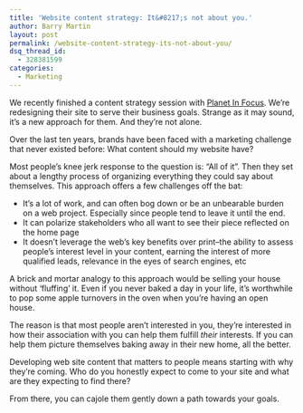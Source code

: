 ```yaml
---
title: 'Website content strategy: It&#8217;s not about you.'
author: Barry Martin
layout: post
permalink: /website-content-strategy-its-not-about-you/
dsq_thread_id:
  - 328381599
categories:
  - Marketing
---
```

We recently finished a content strategy session with [Planet In Focus][1]. We&#8217;re redesigning their site to serve their business goals. Strange as it may sound, it&#8217;s a new approach for them. And they&#8217;re not alone.

Over the last ten years, brands have been faced with a marketing challenge that never existed before: What content should my website have?

Most people&#8217;s knee jerk response to the question is: &#8220;All of it&#8221;. Then they set about a lengthy process of organizing everything they could say about themselves. This approach offers a few challenges off the bat:

*   It&#8217;s a lot of work, and can often bog down or be an unbearable burden on a web project. Especially since people tend to leave it until the end.
*   It can polarize stakeholders who all want to see their piece reflected on the home page
*   It doesn&#8217;t leverage the web&#8217;s key benefits over print–the ability to assess people&#8217;s interest level in your content, earning the interest of more qualified leads, relevance in the eyes of search engines, etc

A brick and mortar analogy to this approach would be selling your house without &#8216;fluffing&#8217; it. Even if you never baked a day in your life, it&#8217;s worthwhile to pop some apple turnovers in the oven when you&#8217;re having an open house.

The reason is that most people aren&#8217;t interested in you, they&#8217;re interested in how their association with you can help them fulfill *their* interests. If you can help them picture themselves baking away in their new home, all the better.

Developing web site content that matters to people means starting with why they&#8217;re coming. Who do you honestly expect to come to your site and what are they expecting to find there?

From there, you can cajole them gently down a path towards your goals.

 [1]: http://www.planetinfocus.org/